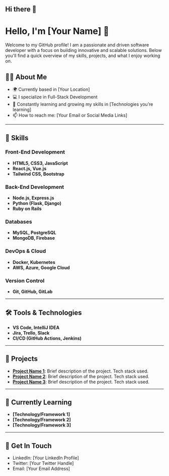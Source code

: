 ## Hi there 👋
# Hello, I'm [Your Name] 👋

Welcome to my GitHub profile! I am a passionate and driven software developer with a focus on building innovative and scalable solutions. Below you'll find a quick overview of my skills, projects, and what I enjoy working on.

## 👨‍💻 About Me

- 🌍 Currently based in [Your Location]
- 💻 I specialize in Full-Stack Development
- 🌱 Constantly learning and growing my skills in [Technologies you’re learning]
- 📫 How to reach me: [Your Email or Social Media Links]

---

## 🚀 Skills

### Front-End Development
- **HTML5, CSS3, JavaScript**
- **React.js, Vue.js**
- **Tailwind CSS, Bootstrap**

### Back-End Development
- **Node.js, Express.js**
- **Python (Flask, Django)**
- **Ruby on Rails**

### Databases
- **MySQL, PostgreSQL**
- **MongoDB, Firebase**

### DevOps & Cloud
- **Docker, Kubernetes**
- **AWS, Azure, Google Cloud**

### Version Control
- **Git, GitHub, GitLab**

---

## 🛠 Tools & Technologies
- **VS Code, IntelliJ IDEA**
- **Jira, Trello, Slack**
- **CI/CD (GitHub Actions, Jenkins)**

---

## 💼 Projects

- **[Project Name 1](Link)**: Brief description of the project. Tech stack used.
- **[Project Name 2](Link)**: Brief description of the project. Tech stack used.
- **[Project Name 3](Link)**: Brief description of the project. Tech stack used.

---

## 🌱 Currently Learning

- **[Technology/Framework 1]**
- **[Technology/Framework 2]**
- **[Technology/Framework 3]**

---

## 📣 Get In Touch

- LinkedIn: [Your LinkedIn Profile]
- Twitter: [Your Twitter Handle]
- Email: [Your Email Address]
